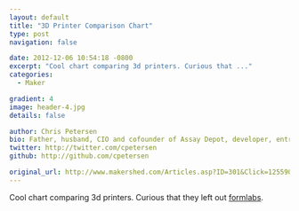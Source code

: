 ```yaml
---
layout: default
title: "3D Printer Comparison Chart"
type: post
navigation: false

date: 2012-12-06 10:54:18 -0800
excerpt: "Cool chart comparing 3d printers. Curious that ..."
categories:
  - Maker

gradient: 4
image: header-4.jpg
details: false

author: Chris Petersen
bio: Father, husband, CIO and cofounder of Assay Depot, developer, entrepreneur and technologist.
twitter: http://twitter.com/cpetersen
github: http://github.com/cpetersen

original_url: http://www.makershed.com/Articles.asp?ID=301&Click=125590
---
```



Cool chart comparing 3d printers. Curious that they left out  [formlabs](http://formlabs.com).
